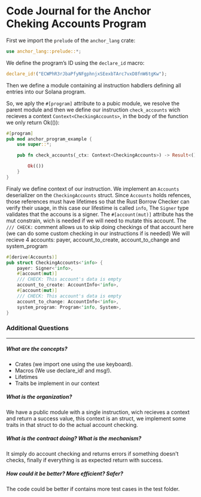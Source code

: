 # Code Journal for the Anchor Cheking Accounts Program

First we import the `prelude` of the `anchor_lang` crate:

```rust
use anchor_lang::prelude::*;
```

We define the program’s ID using the `declare_id` macro:

```rust
declare_id!("ECWPhR3rJbaPfyNFgphnjxSEexbTArc7vxD8fnW6tgKw");
```

Then we define a module containing al instruction habdlers defining all entries into our Solana program.

So, we aply the `#[program]` attribute to a pubic module, we resolve the parent module and then we define our instruction `check_accounts` wich recieves a context `Context<CheckingAccounts>`, in the body of the function we only return Ok(()):

```rust
#[program]
pub mod anchor_program_example {
    use super::*;

    pub fn check_accounts(_ctx: Context<CheckingAccounts>) -> Result<()> {

        Ok(())
    }
}
```

Finaly we define context of our instruction.
We implement an `Accounts` deserializer on the `CheckingAccounts` struct.
Since `Accounts` holds refences, those references must have lifetimes so that the Rust Borrow Checker can verify their usage, in this case our lifestime is called `info`,
The `Signer` type validates that the accouns is a signer.
The `#[account(mut)]` attribute has the mut constrain, wich is needed if we will need to mutate this account.
The `/// CHECK:` comment allows us to skip doing checkings of that account here (we can do some custom checking in our instructions if is needed)
We will recieve 4 accounts: payer, account_to_create, account_to_change and system_program
```rust
#[derive(Accounts)]
pub struct CheckingAccounts<'info> {
    payer: Signer<'info>,
    #[account(mut)]
    /// CHECK: This account's data is empty
    account_to_create: AccountInfo<'info>,
    #[account(mut)]
    /// CHECK: This account's data is empty
    account_to_change: AccountInfo<'info>,
    system_program: Program<'info, System>,
}
```

### Additional Questions

***

##### What are the concepts?
- Crates (we import one using the use keyboard).
- Macros (We use declare_id! and msg!).
- Lifetimes
- Traits be implement in our context

##### What is the organization?
We have a public module with a single instruction, wich recieves a context and
return a success value, this context is an struct, we implement some traits in
that struct to do the actual account checking.

##### What is the contract doing? What is the mechanism?
It simply do account checking and returns errors if something doesn't checks,
finally if everything is as expected return with success.

##### How could it be better? More efficient? Safer?
The code could be better if contains more test cases in the test folder.
